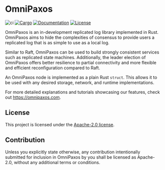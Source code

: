 OmniPaxos
============

![ci](https://github.com/haraldng/omnipaxos/actions/workflows/ci.yml/badge.svg)
[![Cargo](https://img.shields.io/badge/crates.io-v0.1.0-orange)](https://crates.io/crates/omnipaxos)
[![Documentation](https://docs.rs/omnipaxos/badge.svg)](https://docs.rs/omnipaxos)
[![License](https://img.shields.io/badge/license-Apache--2.0-blue)](https://github.com/haraldng/omnipaxos)

OmniPaxos is an in-development replicated log library implemented in Rust. OmniPaxos aims to hide the complexities of consensus to provide users a replicated log that is as simple to use as a local log.

Similar to Raft, OmniPaxos can be used to build strongly consistent services such as replicated state machines. Additionally, the leader election of OmniPaxos offers better resilience to partial connectivity and more flexible and efficient reconfiguration compared to Raft.

An OmniPaxos node is implemented as a plain Rust `struct`. This allows it to be used with any desired storage, network, and runtime implementations.

For more detailed explanations and tutorials showcasing our features, check out https://omnipaxos.com.

## License
This project is licensed under the [Apache-2.0 license](LICENSE).

## Contribution
Unless you explicitly state otherwise, any contribution intentionally submitted for inclusion in OmniPaxos by you shall be licensed as Apache-2.0, without any additional terms or conditions.
